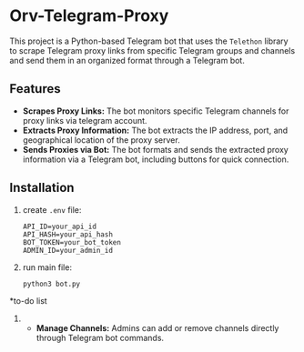 
# Orv-Telegram-Proxy

This project is a Python-based Telegram bot that uses the `Telethon` library to scrape Telegram proxy links from specific Telegram groups and channels and send them in an organized format through a Telegram bot.

## Features
- **Scrapes Proxy Links:** The bot monitors specific Telegram channels for proxy links via telegram account.
- **Extracts Proxy Information:** The bot extracts the IP address, port, and geographical location of the proxy server.
- **Sends Proxies via Bot:** The bot formats and sends the extracted proxy information via a Telegram bot, including buttons for quick connection.

## Installation

1. create `.env` file:
   ```env
   API_ID=your_api_id
   API_HASH=your_api_hash
   BOT_TOKEN=your_bot_token
   ADMIN_ID=your_admin_id
   ```

2. run main file:
   ```
   python3 bot.py
   ```

*to-do list
1. - **Manage Channels:** Admins can add or remove channels directly through Telegram bot commands.
